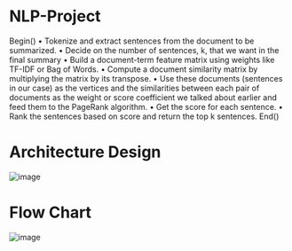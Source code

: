 # NLP-Project

Begin()
    •	Tokenize and extract sentences from the document to be summarized.
    •	Decide on the number of sentences, k, that we want in the final summary
    •	Build a document-term feature matrix using weights like TF-IDF or Bag of Words.
    •	Compute a document similarity matrix by multiplying the matrix by its transpose.
    •	Use these documents (sentences in our case) as the vertices and the similarities between each pair of documents as the weight or score coefficient we talked about       earlier and feed them to the PageRank algorithm.
    •	Get the score for each sentence.
    •	Rank the sentences based on score and return the top k sentences.
End()

# Architecture Design
![image](https://user-images.githubusercontent.com/68732493/201905563-85d0916c-7684-4dbf-a898-37e174b66b26.png)

# Flow Chart

![image](https://user-images.githubusercontent.com/68732493/201905694-ce98620e-da37-4b41-9886-1e368ee01a34.png)

